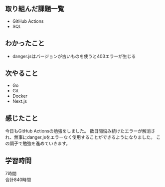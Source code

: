 ## 取り組んだ課題一覧
- GitHub Actions
- SQL

## わかったこと
- danger.jsはバージョンが古いものを使うと403エラーが生じる

## 次やること
- Go
- Git
- Docker
- Next.js

## 感じたこと
今日もGitHub Actionsの勉強をしました。
数日間悩み続けたエラーが解消され、無事にdanger.jsをエラーなく使用することができるようになりました。
この調子で勉強を進めていきます。


## 学習時間
7時間<br />
合計840時間
